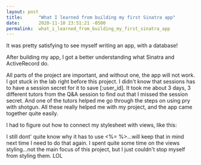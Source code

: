 ```yaml
---
layout: post
title:      "What I learned from building my first Sinatra app"
date:       2020-11-10 23:51:21 -0500
permalink:  what_i_learned_from_building_my_first_sinatra_app
---
```


It was pretty satisfying to see myself writing an app, with a database! 

After building my app, I got a better understanding what Sinatra and ActiveRecord do.

All parts of the project are important, and without one, the app will not work. I got stuck in the lab right before this project. I didn't know that sessions has to have a session secret for it to save [:user_id]. It took me about 3 days, 3 different tutors from the Q&A session to find out that I missed the session secret. And one of the tutors helped me go through the steps on using pry with shotgun. All these really helped me with my project, and the app came together quite easily. 

I had to figure out how to connect my stylesheet with views, like this:
    <link href="<%= url('/stylesheets/styles.css') %>" rel="stylesheet" type="text/css" />

I still dont' quite know why it has to use <%= %>...will keep that in mind next time I need to do that again. I spent quite some time on the views styling...not the main focus of this project, but I just couldn't stop myself from styling them. LOL


